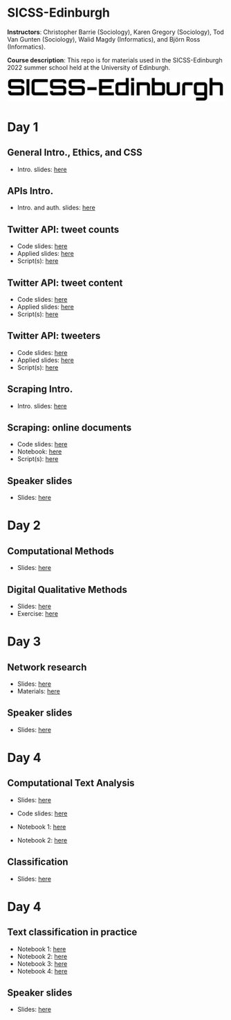 # SICSS-Edinburgh

**Instructors**: Christopher Barrie (Sociology), Karen Gregory (Sociology), Tod Van Gunten (Sociology), Walid Magdy (Informatics), and Björn Ross (Informatics).

**Course description**: This repo is for materials used in the SICSS-Edinburgh 2022 summer school held at the University of Edinburgh.

![Alt Text](coursebanner.png)

# Day 1

## General Intro., Ethics, and CSS

-   Intro. slides: [here](https://raw.githack.com/cjbarrie/sicss_22/main/000_intro.html)

## APIs Intro.

-   Intro. and auth. slides: [here](https://raw.githack.com/cjbarrie/sicss_22/main/00_auth.html)

## Twitter API: tweet counts

-   Code slides: [here](https://raw.githack.com/cjbarrie/sicss_22/main/01_count.html)
-   Applied slides: [here](https://raw.githack.com/cjbarrie/sicss_22/main/01_count_tweets_examples.html)
-   Script(s): [here](https://github.com/cjbarrie/sicss_22/blob/main/01_count_tweets.R)

## Twitter API: tweet content

-   Code slides: [here](https://raw.githack.com/cjbarrie/sicss_22/main/02_get_tweets.html)
-   Applied slides: [here](https://raw.githack.com/cjbarrie/sicss_22/main/02_get_tweets_examples.html)
-   Script(s): [here](https://github.com/cjbarrie/sicss_22/blob/main/02_get_tweets.R)

## Twitter API: tweeters

-   Code slides: [here](https://raw.githack.com/cjbarrie/sicss_22/main/03_get_tweeters.html)
-   Applied slides: [here](https://raw.githack.com/cjbarrie/sicss_22/main/03_get_tweeters_examples.html)
-   Script(s): [here](https://github.com/cjbarrie/sicss_22/blob/main/03_get_tweeters.R)

## Scraping Intro.

-   Intro. slides:  [here](https://raw.githack.com/cjbarrie/sicss_22/main/04_scraping_examples.html)

## Scraping: online documents

-   Code slides: [here](https://raw.githack.com/cjbarrie/sicss_22/main/04_scrape_pages.html)
-   Notebook: [here](https://raw.githack.com/cjbarrie/sicss_22/main/04_scraping_notebook.html)
-   Script(s): [here](https://github.com/cjbarrie/sicss_22/blob/main/04_scraping.R)


## Speaker slides

- Slides: [here](https://github.com/cjbarrie/sicss_22/blob/main/speaker_slides/scarton.pdf)

# Day 2

## Computational Methods

- Slides: [here](https://github.com/cjbarrie/sicss_22/blob/main/organizer_slides/ross.pdf)

## Digital Qualitative Methods

- Slides: [here](https://github.com/cjbarrie/sicss_22/blob/main/organizer_slides/gregory.pdf)
- Exercise: [here](https://github.com/cjbarrie/sicss_22/blob/main/organizer_slides/gregory_ex.pdf)

# Day 3

## Network research

- Slides: [here](https://github.com/cjbarrie/sicss_22/blob/main/organizer_slides/gunten.pdf)
- Materials: [here](https://github.com/cjbarrie/sicss_22/blob/main/organizer_materials/gunten/)

## Speaker slides

- Slides: [here](https://github.com/cjbarrie/sicss_22/blob/main/speaker_slides/wolters.pdf)

# Day 4

## Computational Text Analysis

- Slides: [here](https://docs.google.com/presentation/d/e/2PACX-1vQtIyFyGG7dc_DLuNy3iI9wEmGyZfRG8qChHr56c6Bd5kWO3RRskidCslBfJBy3-RS5D3tFR_CTa7Bi/pub?start=true&loop=false&delayms=3000)

- Code slides: [here](https://raw.githack.com/cjbarrie/sicss_22/main/05_cta.html)
- Notebook 1: [here](https://raw.githack.com/cjbarrie/sicss_22/main/05_cta_notebook1.html)
- Notebook 2: [here](https://raw.githack.com/cjbarrie/sicss_22/main/05_cta_notebook2.html)

## Classification

- Slides: [here](https://github.com/cjbarrie/sicss_22/blob/main/organizer_slides/magdy.pdf)

# Day 4

## Text classification in practice

- Notebook 1: [here](https://colab.research.google.com/drive/13U89jMNzL-q_gg7sCSjrSWZIHnKA6UJ5?usp=sharing#scrollTo=9uapzhjYHeHl)
- Notebook 2: [here](https://colab.research.google.com/drive/167Btt6jOd0Ielsftd6UfU0NOuWmz7ejF?usp=sharing)
- Notebook 3: [here](https://colab.research.google.com/drive/1IX6ssjfhvpXwsZ-vyEY47u-UA5S8CwJz?usp=sharing)
- Notebook 4: [here](https://colab.research.google.com/drive/1Oy0OwpXKuBpASbonLxnfhsZeCAntf6bQ?usp=sharing)


## Speaker slides

- Slides: [here](https://colab.research.google.com/drive/13U89jMNzL-q_gg7sCSjrSWZIHnKA6UJ5?usp=sharing#scrollTo=9uapzhjYHeHl)